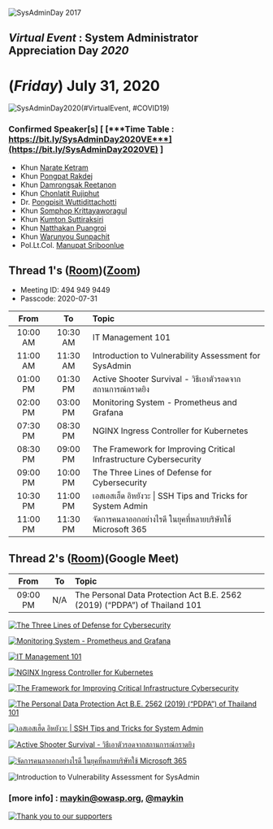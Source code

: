 
![](../2017/img/GroupPhoto.jpg "SysAdminDay 2017")

## ***Virtual Event*** : System Administrator Appreciation Day ***2020***
# **(*Friday*) July 31, 2020**

![](../Assets/SysAdminDay-2020.png "SysAdminDay2020(#VirtualEvent, #COVID19)")

### Confirmed Speaker[s] [ [***Time Table : https://bit.ly/SysAdminDay2020VE***](https://bit.ly/SysAdminDay2020VE) ]
+ Khun [Narate Ketram](https://www.facebook.com/koonnarate)
+ Khun [Pongpat Rakdej](https://www.facebook.com/pongpatrakdej)
+ Khun [Damrongsak Reetanon](https://www.facebook.com/damrongsak)
+ Khun [Chonlatit Rujiphut](https://www.facebook.com/Tsunakun27)
+ Dr. [Pongpisit Wuttidittachotti](https://www.facebook.com/pongpisitwutti)
+ Khun [Somphop Krittayaworagul](https://www.facebook.com/SK.Unavailable)
+ Khun [Kumton Suttiraksiri](https://www.facebook.com/kumton.s)
+ Khun [Natthakan Puangroi](https://www.facebook.com/natthapete)
+ Khun [Warunyou Sunpachit](https://www.facebook.com/howdoyoufeel.kenji)
+ Pol.Lt.Col. [Manupat Sriboonlue](https://www.facebook.com/toto.innovation)

## Thread 1's ([Room](https://us02web.zoom.us/j/4949499449?pwd=RE5Hc1QvTUZIbTFvZWtobEJNQlRmZz09))([Zoom](https://zoom.us/support/download))
+ Meeting ID: 494 949 9449
+ Passcode: 2020-07-31

| From      |      To    |  Topic                                                   |
|:---------:|:----------:|:---------------------------------------------------------|
| 10:00 AM  |  10:30 AM  | IT Management 101                                        |
| 11:00 AM  |  11:30 AM  | Introduction to Vulnerability Assessment for SysAdmin    |
| 01:00 PM  |  01:30 PM  | Active Shooter Survival - วิธีเอาตัวรอดจากสถานการณ์กราดยิง      |
| 02:00 PM  |  03:00 PM  | Monitoring System - Prometheus and Grafana               |
| 07:30 PM  |  08:30 PM  | NGINX Ingress Controller for Kubernetes                  |
| 08:30 PM  |  09:00 PM  | The Framework for Improving Critical Infrastructure Cybersecurity |
| 09:00 PM  |  10:00 PM  | The Three Lines of Defense for Cybersecurity             |
| 10:30 PM  |  11:00 PM  | เอสเอสเฮ็ด อิหยังวะ \| SSH Tips and Tricks for System Admin    |
| 11:00 PM  |  11:30 PM  | จัดการคนลาออกอย่างไรดี ในยุคที่หลายบริษัทใช้ Microsoft 365          |

## Thread 2's ([Room](https://meet.google.com/syx-xxzr-ytx))(Google Meet)

| From      |      To    |  Topic                                                   |
|:---------:|:----------:|:---------------------------------------------------------|
| 09:00 PM  |  N/A       | The Personal Data Protection Act B.E. 2562 (2019) (“PDPA”) of Thailand 101 |

[![](Topics/Three-line-of-defense.png "The Three Lines of Defense for Cybersecurity")](https://www.facebook.com/maeklong/posts/10221024530736847)

[![](Topics/Monitoring-System.png "Monitoring System - Prometheus and Grafana")](https://www.facebook.com/maeklong/posts/10221030009953824)

[![](Topics/IT-Management-101.png "IT Management 101")](https://www.facebook.com/maeklong/posts/10221037766267727)

[![](Topics/NGINX.jpg "NGINX Ingress Controller for Kubernetes")](https://www.facebook.com/maeklong/posts/10221041373357902)

[![](Topics/NIST.jpg "The Framework for Improving Critical Infrastructure Cybersecurity")](https://www.facebook.com/maeklong/posts/10221041586643234)

[![](Topics/PDPA.jpg "The Personal Data Protection Act B.E. 2562 (2019) (“PDPA”) of Thailand 101")](https://www.facebook.com/pmaeklong/posts/10221045554862437)

[![](Topics/SSH-Tips.jpg "เอสเอสเฮ็ด อิหยังวะ \| SSH Tips and Tricks for System Admin")](https://www.facebook.com/photo.php?fbid=10217376311587208)

[![](Topics/Active-Shooter.jpg "Active Shooter Survival - วิธีเอาตัวรอดจากสถานการณ์กราดยิง")](https://www.facebook.com/maeklong/posts/10221047004578679)

[![](Topics/o365.jpg "จัดการคนลาออกอย่างไรดี ในยุคที่หลายบริษัทใช้ Microsoft 365")](https://www.facebook.com/maeklong/posts/10221054321001585)

![](Topics/Intro-to-VA.jpg "Introduction to Vulnerability Assessment for SysAdmin")

### [more info] : <maykin@owasp.org>, [@maykin](https://line.me/R/ti/p/%40maykin)



[![](Supporters/VolunteXTH.jpg "Thank you to our supporters")](https://VolunteX.github.io)